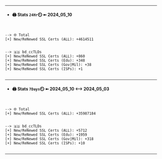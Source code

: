 

---
- #### 🖨️ **Stats** `24Hr`⏲️ ➼ 2024_05_10
```console


--> 🌐 Total
[+] New/ReNewed SSL Certs (ALL): +4614511


--> 🇧🇩 bd_ccTLDs
[+] New/ReNewed SSL Certs (ALL): +860
[+] New/ReNewed SSL Certs (Edu): +348
[+] New/ReNewed SSL Certs (Gov|Mil): +38
[+] New/ReNewed SSL Certs (ISPs): +1


```

---
- #### 🖨️ **Stats** `7Days`⏲️ ➼ 2024_05_10 <--> 2024_05_03
```console


--> 🌐 Total
[+] New/ReNewed SSL Certs (ALL): +35987184


--> 🇧🇩 bd_ccTLDs
[+] New/ReNewed SSL Certs (ALL): +5712
[+] New/ReNewed SSL Certs (Edu): +1959
[+] New/ReNewed SSL Certs (Gov|Mil): +318
[+] New/ReNewed SSL Certs (ISPs): +10


```

---

